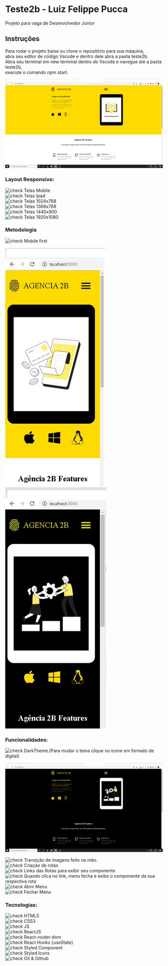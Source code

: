 # Teste2b - Luiz Felippe Pucca
Projeto para vaga de Desenvolvedor Junior

## Instruções<br>
Para rodar o projeto  baixe ou clone o repositório para sua máquina,<br>
abra seu editor de código Vscode e dentro dele abra a pasta teste2b.<br>
Abra seu terminal em new terminal dentro do Vscode e navegue até a pasta teste2b,<br>
execute o comando npm start.


![](react6.png)

### Layout Responsivo:
![check](https://user-images.githubusercontent.com/52139246/97096897-3d315900-1649-11eb-8cc2-5f8cfcfd1532.png) Telas Mobile<br>
![check](https://user-images.githubusercontent.com/52139246/97096897-3d315900-1649-11eb-8cc2-5f8cfcfd1532.png) Telas Ipad<br>
![check](https://user-images.githubusercontent.com/52139246/97096897-3d315900-1649-11eb-8cc2-5f8cfcfd1532.png) Telas 1024x768<br>
![check](https://user-images.githubusercontent.com/52139246/97096897-3d315900-1649-11eb-8cc2-5f8cfcfd1532.png) Telas 1366x768<br>
![check](https://user-images.githubusercontent.com/52139246/97096897-3d315900-1649-11eb-8cc2-5f8cfcfd1532.png) Telas 1440x900<br>
![check](https://user-images.githubusercontent.com/52139246/97096897-3d315900-1649-11eb-8cc2-5f8cfcfd1532.png) Telas 1920x1080<br>

### Metodologia<br>
![check](https://user-images.githubusercontent.com/52139246/97096897-3d315900-1649-11eb-8cc2-5f8cfcfd1532.png) Mobile first<br>

![](react8.png) ![](react9.png)

### Funcionalidades:
![check](https://user-images.githubusercontent.com/52139246/97097190-6f908580-164c-11eb-970d-97f8f141a690.png) DarkTheme.(Para mudar o tema clique no icone em formato de digital)<br>

![](react7.png)

![check](https://user-images.githubusercontent.com/52139246/97097190-6f908580-164c-11eb-970d-97f8f141a690.png) Transição de imagens feito  na mão.<br>
![check](https://user-images.githubusercontent.com/52139246/97097190-6f908580-164c-11eb-970d-97f8f141a690.png) Criação de rotas<br>
![check](https://user-images.githubusercontent.com/52139246/97097190-6f908580-164c-11eb-970d-97f8f141a690.png) Links das Rotas para exibir seu componente<br>
![check](https://user-images.githubusercontent.com/52139246/97097190-6f908580-164c-11eb-970d-97f8f141a690.png) Quando clica no link, menu fecha e exibe o componente da sua respectiva rota<br>
![check](https://user-images.githubusercontent.com/52139246/97097190-6f908580-164c-11eb-970d-97f8f141a690.png) Abrir Menu<br>
![check](https://user-images.githubusercontent.com/52139246/97097190-6f908580-164c-11eb-970d-97f8f141a690.png) Fechar Menu

### Tecnologias:
![check](https://user-images.githubusercontent.com/52139246/97097190-6f908580-164c-11eb-970d-97f8f141a690.png) HTML5<br>
![check](https://user-images.githubusercontent.com/52139246/97097190-6f908580-164c-11eb-970d-97f8f141a690.png) CSS3<br>
![check](https://user-images.githubusercontent.com/52139246/97097190-6f908580-164c-11eb-970d-97f8f141a690.png) JS<br>
![check](https://user-images.githubusercontent.com/52139246/97097190-6f908580-164c-11eb-970d-97f8f141a690.png) ReactJS<br>
![check](https://user-images.githubusercontent.com/52139246/97097190-6f908580-164c-11eb-970d-97f8f141a690.png) React-router-dom<br>
![check](https://user-images.githubusercontent.com/52139246/97097190-6f908580-164c-11eb-970d-97f8f141a690.png) React Hooks {useState}<br>
![check](https://user-images.githubusercontent.com/52139246/97097190-6f908580-164c-11eb-970d-97f8f141a690.png) Styled Component<br>
![check](https://user-images.githubusercontent.com/52139246/97097190-6f908580-164c-11eb-970d-97f8f141a690.png) Styled Icons<br>
![check](https://user-images.githubusercontent.com/52139246/97097190-6f908580-164c-11eb-970d-97f8f141a690.png) Git & Github<br>
